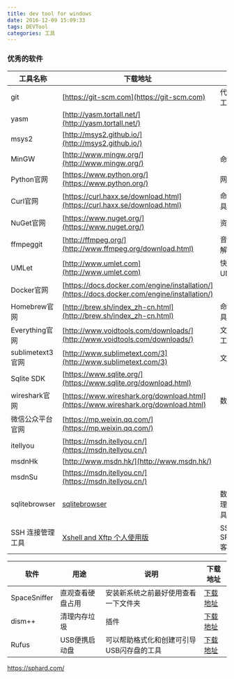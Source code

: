 ```yaml
---
title: dev tool for windows  
date: 2016-12-09 15:09:33  
tags: DEVTool
categories: 工具  
---
```

### 优秀的软件

工具名称|下载地址|描述
---|----|------
git|[https://git-scm.com](https://git-scm.com)|代码管理工具
yasm|[http://yasm.tortall.net/](http://yasm.tortall.net/)|
msys2|[http://msys2.github.io/](http://msys2.github.io/)|  
MinGW|[http://www.mingw.org/](http://www.mingw.org/)|命令行
Python官网|[https://www.python.org/](https://www.python.org/)|网站语言
Curl官网|[https://curl.haxx.se/download.html](https://curl.haxx.se/download.html)|命令行工具
NuGet官网|[https://www.nuget.org/](https://www.nuget.org/)|资源包库
ffmpeggit|[http://ffmpeg.org/](http://www.ffmpeg.org/download.html)|音视频编解码库
UMLet|[http://www.umlet.com](http://www.umlet.com)|快速生成UML图表
Docker官网|[https://docs.docker.com/engine/installation/](https://docs.docker.com/engine/installation/)
Homebrew官网|[http://brew.sh/index_zh-cn.html](http://brew.sh/index_zh-cn.html)|命令行工具
Everything官网|[http://www.voidtools.com/downloads/](http://www.voidtools.com/downloads/)|文件搜索工具
sublimetext3官网|[http://www.sublimetext.com/3](http://www.sublimetext.com/3)|文本编辑
Sqlite SDK|[https://www.sqlite.org/](https://www.sqlite.org/download.html)
wireshark官网|[https://www.wireshark.org/download.html](https://www.wireshark.org/download.html)|数据抓取
微信公众平台官网|[https://mp.weixin.qq.com/](https://mp.weixin.qq.com/)  
itellyou|[https://msdn.itellyou.cn/](https://msdn.itellyou.cn/)  
msdnHk|[http://www.msdn.hk/](http://www.msdn.hk/) 
msdnSu|[https://msdn.itellyou.cn/](https://msdn.itellyou.cn/) 
sqlitebrowser|[sqlitebrowser](https://sqlitebrowser.org/dl/)|数据库管理查看工具
SSH 连接管理工具|[Xshell and Xftp 个人使用版](https://www.netsarang.com/zh/free-for-home-school/)|SSH和SFTP/FTP客户端



软件|用途|说明|下载地址
-----|----|-----|----
SpaceSniffer|直观查看硬盘占用|安装新系统之前最好使用查看一下文件夹|[下载地址](https://pc.qq.com/search.html#!keyword=SpaceSniffer)
dism++| 清理内存垃圾|插件|[下载地址](http://www.chuyu.me/zh-Hans/)
Rufus|USB便携启动盘|可以帮助格式化和创建可引导USB闪存盘的工具|[下载地址](https://github.com/pbatard/rufus/releases/download/v3.9/rufus-3.9p.exe)

https://sphard.com/
